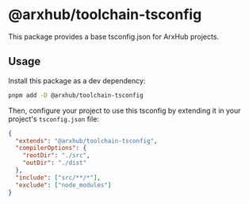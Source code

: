 # @arxhub/toolchain-tsconfig

This package provides a base tsconfig.json for ArxHub projects.

## Usage

Install this package as a dev dependency:

```bash
pnpm add -D @arxhub/toolchain-tsconfig
```

Then, configure your project to use this tsconfig by extending it in your project's `tsconfig.json` file:

```json
{
  "extends": "@arxhub/toolchain-tsconfig",
  "compilerOptions": {
    "rootDir": "./src",
    "outDir": "./dist"
  },
  "include": ["src/**/*"],
  "exclude": ["node_modules"]
}
